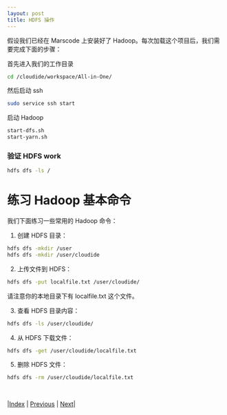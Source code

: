 ```yaml
---
layout: post
title: HDFS 操作
---
```


假设我们已经在 Marscode 上安装好了 Hadoop。每次加载这个项目后，我们需要完成下面的步骤：

首先进入我们的工作目录

```bash
cd /cloudide/workspace/All-in-One/
```

然后启动 ssh

```bash
sudo service ssh start
```

启动 Hadoop

```bash
start-dfs.sh
start-yarn.sh
```

### 验证 HDFS work

```bash
hdfs dfs -ls /
```

# 练习 Hadoop 基本命令

我们下面练习一些常用的 Hadoop 命令：

1. 创建 HDFS 目录：

```bash
hdfs dfs -mkdir /user
hdfs dfs -mkdir /user/cloudide
```

2. 上传文件到 HDFS：

```bash
hdfs dfs -put localfile.txt /user/cloudide/
```

请注意你的本地目录下有 localfile.txt 这个文件。

3. 查看 HDFS 目录内容：

```bash
hdfs dfs -ls /user/cloudide/
```

4. 从 HDFS 下载文件：

```bash
hdfs dfs -get /user/cloudide/localfile.txt
```

5. 删除 HDFS 文件：

```bash
hdfs dfs -rm /user/cloudide/localfile.txt
```

<br/>

|[Index](../) | [Previous](6-gui) | [Next](15-wordcount)|
